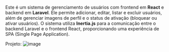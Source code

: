 Este é um sistema de gerenciamento de usuários com frontend em **React** e backend em **Laravel**. Ele permite adicionar, editar, listar e excluir usuários, além de gerenciar imagens de perfil e o status de ativação (bloquear ou ativar usuários). O sistema utiliza **Inertia.js** para a comunicação entre o backend Laravel e o frontend React, proporcionando uma experiência de SPA (Single Page Application).

Projeto: ![image](https://github.com/user-attachments/assets/9aa652b1-83ff-40a4-b6ee-0c6330ac0cc2)

